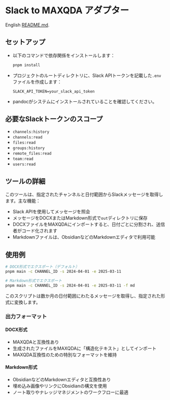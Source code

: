 # Slack to MAXQDA アダプター

English [README.md](./README.md).

## セットアップ
- 以下のコマンドで依存関係をインストールします：
  ```sh
  pnpm install
  ```
- プロジェクトのルートディレクトリに、Slack APIトークンを記載した`.env`ファイルを作成します：
  ```
  SLACK_API_TOKEN=your_slack_api_token
  ```
- pandocがシステムにインストールされていることを確認してください。

## 必要なSlackトークンのスコープ

- `channels:history`
- `channels:read`
- `files:read`
- `groups:history`
- `remote_files:read`
- `team:read`
- `users:read`

## ツールの詳細
このツールは、指定されたチャンネルと日付範囲からSlackメッセージを取得します。主な機能：
- Slack APIを使用してメッセージを照会
- メッセージをDOCXまたはMarkdown形式で`out`ディレクトリに保存
- DOCXファイルをMAXQDAにインポートすると、日付ごとに分割され、送信者がコード化されます
- Markdownファイルは、ObsidianなどのMarkdownエディタで利用可能

## 使用例

```sh
# DOCX形式でエクスポート（デフォルト）
pnpm main -c CHANNEL_ID -s 2024-04-01 -e 2025-03-11

# Markdown形式でエクスポート
pnpm main -c CHANNEL_ID -s 2024-04-01 -e 2025-03-11 -f md
```

このスクリプトは数か月の日付範囲にわたるメッセージを取得し、指定された形式に変換します。

### 出力フォーマット

#### DOCX形式
- MAXQDAと互換性あり
- 生成されたファイルをMAXQDAに「構造化テキスト」としてインポート
- MAXQDA互換性のための特別なフォーマットを維持

#### Markdown形式
- ObsidianなどのMarkdownエディタと互換性あり
- 埋め込み画像やリンクにObsidianの構文を使用
- ノート取りやナレッジマネジメントのワークフローに最適
